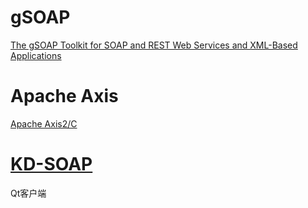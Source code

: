 
# gSOAP
[The gSOAP Toolkit for SOAP and REST Web Services and XML-Based Applications](https://www.cs.fsu.edu/~engelen/soap.html)

# Apache Axis
[Apache Axis2/C](http://axis.apache.org/axis2/c/core/)

# [KD-SOAP](https://www.kdab.com/development-resources/qt-tools/kd-soap/)
Qt客户端